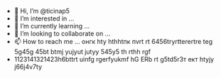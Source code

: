 - 👋 Hi, I’m @ticinap5
- 👀 I’m interested in ...
- 🌱 I’m currently learning ...
- 💞️ I’m looking to collaborate on ...
- 📫 How to reach me ... онгк hty hthhtпк пvrt rt 6456tryrtterertre teg 5g45g 45bt btmj yujyut jutyy 545y5 th rthh rgf
- 1123141321423h6bttrt uinfg rgerfyukmf hG ERb rt
g5td5r3т ект htyjy j66j4v7ty
<!---g rt
ticinap5/ticinap5 is a ✨ special ✨ repository because its `README.md` (this file) appears on your GitHub profile.
You can click the Preview link to take a look at your changes.
--->

